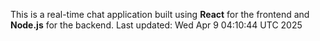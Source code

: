 This is a real-time chat application built using **React** for the frontend and **Node.js** for the backend.
Last updated: Wed Apr  9 04:10:44 UTC 2025
